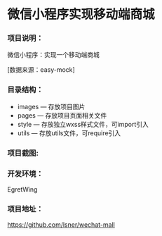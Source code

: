 # 微信小程序实现移动端商城
### 项目说明：
微信小程序：实现一个移动端商城  

[数据来源：easy-mock]

### 目录结构：
- images — 存放项目图片
- pages — 存放项目页面相关文件
- style — 存放独立wxss样式文件，可import引入
- utils — 存放utils文件，可require引入

### 项目截图:



### 开发环境：
EgretWing

### 项目地址：
https://github.com/lsner/wechat-mall
